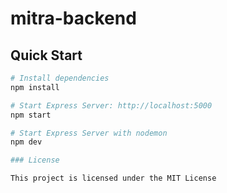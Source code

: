 # mitra-backend

## Quick Start

```bash
# Install dependencies
npm install

# Start Express Server: http://localhost:5000
npm start

# Start Express Server with nodemon
npm dev

### License

This project is licensed under the MIT License
